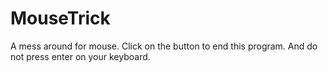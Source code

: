 # MouseTrick
A mess around for mouse.
Click on the button to end this program. And do not press enter on your keyboard.
